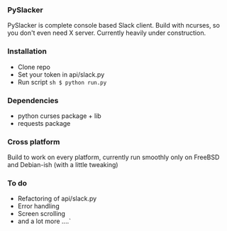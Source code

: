 ### PySlacker
PySlacker is complete console based Slack client. Build with ncurses, so you don't even need X server.
Currently heavily under construction.

### Installation
* Clone repo
* Set your token in api/slack.py
* Run script
``sh
$ python run.py
``

### Dependencies
* python curses package + lib
* requests package

### Cross platform

Build to work on every platform, currently run smoothly only on FreeBSD and Debian-ish (with a little tweaking)
    
### To do
* Refactoring of api/slack.py
* Error handling
* Screen scrolling
* and a lot more ....`
